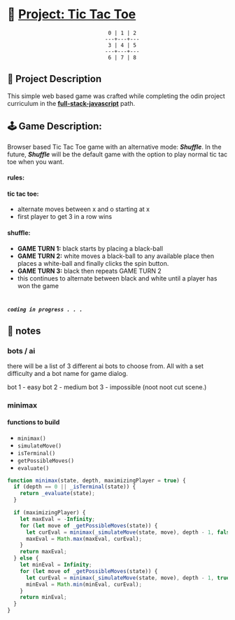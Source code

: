 # **📁 [Project: Tic Tac Toe](https://www.theodinproject.com/lessons/node-path-javascript-tic-tac-toe)**

<div align="center">

```
   0 | 1 | 2
   ---+---+---
   3 | 4 | 5
   ---+---+---
   6 | 7 | 8
```

</div>

## **📖 Project Description**

This simple web based game was crafted while completing the odin project curriculum in the **[full-stack-javascript]()** path.

## **🕹️ Game Description:**

Browser based Tic Tac Toe game with an alternative mode: **_Shuffle_**. In the future, **_Shuffle_** will be the default game with the option to play normal tic tac toe when you want.

#### **rules:**

#### tic tac toe:

- alternate moves between x and o starting at x
- first player to get 3 in a row wins

#### shuffle:

- **GAME TURN 1:** black starts by placing a black-ball
- **GAME TURN 2:** white moves a black-ball to any available place then places a white-ball and finally clicks the spin button.
- **GAME TURN 3:** black then repeats GAME TURN 2
- this continues to alternate between black and white until a player has won the game

#

**_`coding in progress . . .`_**

## **📕 notes**

### bots / ai

there will be a list of 3 different ai bots to choose from. All with a set difficulty and a bot name for game dialog.

bot 1 - easy
bot 2 - medium
bot 3 - impossible (noot noot cut scene.)

### minimax

#### functions to build

- `minimax()`
- `simulateMove()`
- `isTerminal()`
- `getPossibleMoves()`
- `evaluate()`

```javascript
function minimax(state, depth, maximizingPlayer = true) {
  if (depth == 0 || _isTerminal(state)) {
    return _evaluate(state);
  }

  if (maximizingPlayer) {
    let maxEval = -Infinity;
    for (let move of _getPossibleMoves(state)) {
      let curEval = minimax(_simulateMove(state, move), depth - 1, false);
      maxEval = Math.max(maxEval, curEval);
    }
    return maxEval;
  } else {
    let minEval = Infinity;
    for (let move of _getPossibleMoves(state)) {
      let curEval = minimax(_simulateMove(state, move), depth - 1, true);
      minEval = Math.min(minEval, curEval);
    }
    return minEval;
  }
}
```
